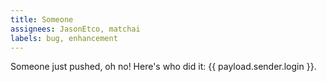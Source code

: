 ```yaml
---
title: Someone 
assignees: JasonEtco, matchai
labels: bug, enhancement
---
```

Someone just pushed, oh no! Here's who did it: {{ payload.sender.login }}.
